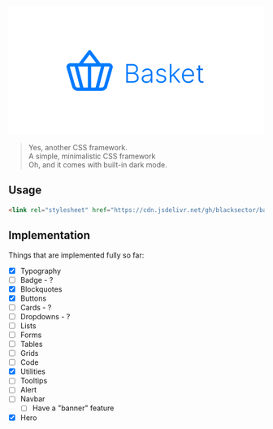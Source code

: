 <p align="center"><img src="docs/imgs/logo-hero.png" style="color: pink;" /></p>

> Yes, another CSS framework. <br />
> A simple, minimalistic CSS framework <br />
> Oh, and it comes with built-in dark mode.

## Usage

```html
<link rel="stylesheet" href="https://cdn.jsdelivr.net/gh/blacksector/basket@latest/dist/basket.min.css">
```

## Implementation

Things that are implemented fully so far:

- [x] Typography
- [ ] Badge - ?
- [x] Blockquotes
- [x] Buttons
- [ ] Cards - ?
- [ ] Dropdowns - ?
- [ ] Lists
- [ ] Forms
- [ ] Tables
- [ ] Grids
- [ ] Code
- [x] Utilities
- [ ] Tooltips
- [ ] Alert
- [ ] Navbar
   - [ ] Have a "banner" feature
- [x] Hero